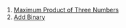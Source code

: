 1. [Maximum Product of Three Numbers](https://leetcode.com/problems/maximum-product-of-three-numbers/description/)
2. [Add Binary](https://leetcode.com/problems/add-binary/description/)
